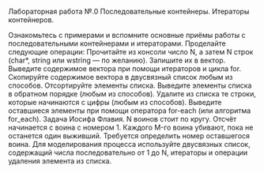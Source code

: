 Лабораторная работа №.0 
Последовательные контейнеры. Итераторы контейнеров.

Ознакомьтесь с примерами и вспомните основные приёмы работы с последовательными контейнерами и итераторами.
Проделайте следующие операции:
Прочитайте из консоли число N, а затем N строк (char*, string или wstring — по желанию). Запишите их в вектор.
Выведите содержимое вектора при помощи итераторов и цикла for.
Скопируйте содержимое вектора в двусвязный список любым из способов. Отсортируйте элементы списка.
Выведите элементы списка в обратном порядке (любым из способов).
Удалите из списка те строки, которые начинаются с цифры (любым из способов).
Выведите оставшиеся элементы при помощи оператора for-each (или алгоритма for_each).
Задача Иосифа Флавия. N воинов стоит по кругу. Отсчёт начинается с воина с номером 1. Каждого M-го воина убивают, пока не останется один выживший. Требуется определить номер оставшегося воина.
	Для моделирования процесса используйте двусвязных список, содержащий числа последовательно от 1 до N, итераторы и операции удаления элемента из списка.
